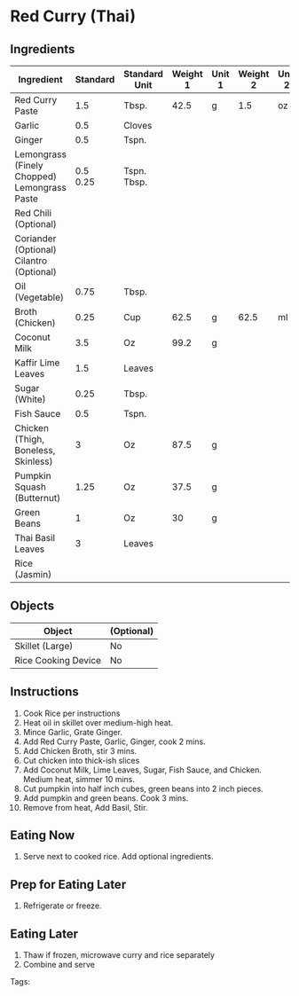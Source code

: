 # Red Curry (Thai)

## Ingredients

| Ingredient                                        | Standard  | Standard Unit    | Weight 1 | Unit 1 | Weight 2 | Unit 2 |
| ------------------------------------------------- | --------- | ---------------- | -------- | ------ | -------- | ------ |
| Red Curry Paste                                   | 1.5       | Tbsp.            | 42.5     | g      | 1.5      | oz     |
| Garlic                                            | 0.5       | Cloves           |          |        |          |        |
| Ginger                                            | 0.5       | Tspn.            |          |        |          |        |
| Lemongrass (Finely Chopped)<br />Lemongrass Paste | 0.5 <br />0.25 | Tspn.<br />Tbsp. |          |        |          |        |
| Red Chili (Optional)                              |           |                  |          |        |          |        |
| Coriander (Optional)<br />Cilantro (Optional)     |           |                  |          |        |          |        |
| Oil (Vegetable)                                   | 0.75      | Tbsp.            |          |        |          |        |
| Broth (Chicken)                                   | 0.25      | Cup              | 62.5     | g      | 62.5     | ml     |
| Coconut Milk                                      | 3.5       | Oz               | 99.2     | g      |          |        |
| Kaffir Lime Leaves                                | 1.5       | Leaves           |          |        |          |        |
| Sugar (White)                                     | 0.25      | Tbsp.            |          |        |          |        |
| Fish Sauce                                        | 0.5       | Tspn.            |          |        |          |        |
| Chicken (Thigh, Boneless, Skinless)               | 3         | Oz               | 87.5     | g      |          |        |
| Pumpkin<br />Squash (Butternut)                   | 1.25      | Oz               | 37.5     | g      |          |        |
| Green Beans                                       | 1         | Oz               | 30       | g      |          |        |
| Thai Basil Leaves                                 | 3         | Leaves           |          |        |          |        |
| Rice (Jasmin)                                     |           |                  |          |        |          |        |

## Objects

| Object              | (Optional) |
| ------------------- | ---------- |
| Skillet (Large)     | No         |
| Rice Cooking Device | No         |

## Instructions

1. Cook Rice per instructions
2. Heat oil in skillet over medium-high heat.
3. Mince Garlic, Grate Ginger.
4. Add Red Curry Paste, Garlic, Ginger, cook 2 mins.
5. Add Chicken Broth, stir 3 mins.
6. Cut chicken into thick-ish slices
7. Add Coconut Milk, Lime Leaves, Sugar, Fish Sauce, and Chicken. Medium heat, simmer 10 mins.
8. Cut pumpkin into half inch cubes, green beans into 2 inch pieces.
9. Add pumpkin and green beans. Cook 3 mins.
10. Remove from heat, Add Basil, Stir.

## Eating Now

1. Serve next to cooked rice. Add optional ingredients.

## Prep for Eating Later

1. Refrigerate or freeze.

## Eating Later

1. Thaw if frozen, microwave curry and rice separately
2. Combine and serve

Tags: 
